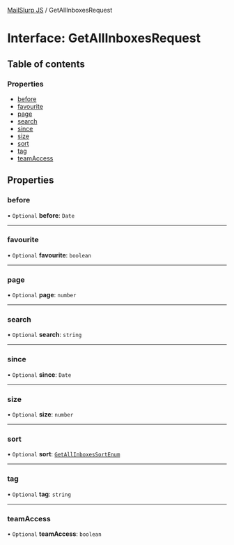 [MailSlurp JS](../README.md) / GetAllInboxesRequest

# Interface: GetAllInboxesRequest

## Table of contents

### Properties

- [before](GetAllInboxesRequest.md#before)
- [favourite](GetAllInboxesRequest.md#favourite)
- [page](GetAllInboxesRequest.md#page)
- [search](GetAllInboxesRequest.md#search)
- [since](GetAllInboxesRequest.md#since)
- [size](GetAllInboxesRequest.md#size)
- [sort](GetAllInboxesRequest.md#sort)
- [tag](GetAllInboxesRequest.md#tag)
- [teamAccess](GetAllInboxesRequest.md#teamaccess)

## Properties

### before

• `Optional` **before**: `Date`

___

### favourite

• `Optional` **favourite**: `boolean`

___

### page

• `Optional` **page**: `number`

___

### search

• `Optional` **search**: `string`

___

### since

• `Optional` **since**: `Date`

___

### size

• `Optional` **size**: `number`

___

### sort

• `Optional` **sort**: [`GetAllInboxesSortEnum`](../enums/GetAllInboxesSortEnum.md)

___

### tag

• `Optional` **tag**: `string`

___

### teamAccess

• `Optional` **teamAccess**: `boolean`
